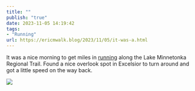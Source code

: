 ```yaml
---
title: ""
publish: "true"
date: 2023-11-05 14:19:42
tags:
- "Running"
url: https://ericmwalk.blog/2023/11/05/it-was-a.html
---
```

It was a nice morning to get miles in [running](https://strava.com/activities/10166286133) along the Lake Minnetonka Regional Trail. Found a nice overlook spot in Excelsior to turn around and got a little speed on the way back.

![](https://ericmwalk.blog/uploads/2023/bc42a903-f798-4ccb-9272-849e7d09795a.jpg)